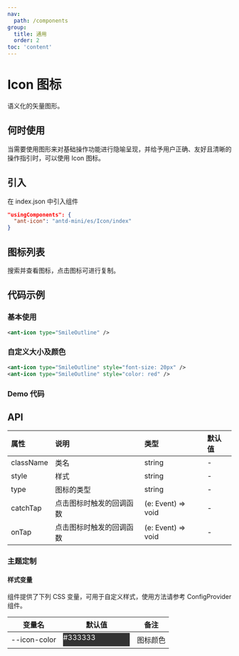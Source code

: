 ```yaml
---
nav:
  path: /components
group:
  title: 通用
  order: 2
toc: 'content'
---
```


# Icon 图标

<!-- <code src="../../docs/components/compatibility.tsx" inline="true"></code> -->

语义化的矢量图形。

## 何时使用

当需要使用图形来对基础操作功能进行隐喻呈现，并给予用户正确、友好且清晰的操作指引时，可以使用 Icon 图标。

## 引入

在 index.json 中引入组件

```json
"usingComponents": {
  "ant-icon": "antd-mini/es/Icon/index"
}
```

## 图标列表

搜索并查看图标，点击图标可进行复制。

<Icon></Icon>

## 代码示例

### 基本使用

```xml
<ant-icon type="SmileOutline" />
```

### 自定义大小及颜色

```xml
<ant-icon type="SmileOutline" style="font-size: 20px" />
<ant-icon type="SmileOutline" style="color: red" />
```

### Demo 代码

<code src='../../demo/pages/Icon/index' noChangeButton></code>

## API

| 属性      | 说明                     | 类型               | 默认值 |
| :-------- | :----------------------- | :----------------- | :----- |
| className | 类名                     | string             | -      |
| style     | 样式                     | string             | -      |
| type      | 图标的类型               | string             | -      |
| catchTap  | 点击图标时触发的回调函数 | (e: Event) => void | -      |
| onTap     | 点击图标时触发的回调函数 | (e: Event) => void | -      |

### 主题定制

#### 样式变量

组件提供了下列 CSS 变量，可用于自定义样式，使用方法请参考 ConfigProvider 组件。

| 变量名       | 默认值                                                                                           | 备注     |
| ------------ | ------------------------------------------------------------------------------------------------ | -------- |
| --icon-color | <div style="width: 150px; height: 30px; background-color: #333333; color: #ffffff">#333333</div> | 图标颜色 |
